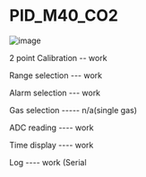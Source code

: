 # PID_M40_CO2

![image](https://user-images.githubusercontent.com/26637782/236834848-c8e06609-74df-4aa9-9340-c166f4f740ef.png)

2 point Calibration -- work

Range selection    --- work

Alarm selection    --- work

Gas selection    ----- n/a(single gas)

ADC reading       ---- work

Time display      ---- work

Log               ---- work (Serial
